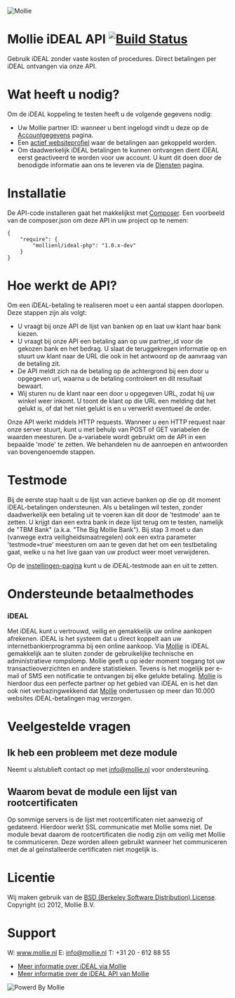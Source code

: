 ![Mollie](http://www.mollie.nl/files/Mollie-Logo-Style-Small.png)

# Mollie iDEAL API [![Build Status](https://travis-ci.org/mollienl/ideal-php.png)](https://travis-ci.org/mollienl/ideal-php) #

Gebruik iDEAL zonder vaste kosten of procedures. Direct betalingen per iDEAL ontvangen via onze API.

# Wat heeft u nodig? #
Om de iDEAL koppeling te testen heeft u de volgende gegevens nodig:

+ Uw Mollie partner ID: wanneer u bent ingelogd vindt u deze op de [Accountgegevens](https://www.mollie.nl/beheer/account/) pagina.
+ Een [actief websiteprofiel](https://www.mollie.nl/beheer/account/profielen/) waar de betalingen aan gekoppeld worden.
+ Om daadwerkelijk iDEAL betalingen te kunnen ontvangen dient iDEAL eerst geactiveerd te worden voor uw account. U kunt dit doen door de benodigde informatie aan ons te leveren via de [Diensten](https://www.mollie.nl/beheer/diensten) pagina.

# Installatie #

De API-code installeren gaat het makkelijkst met [Composer](http://getcomposer.org/doc/00-intro.md).
Een voorbeeld van de composer.json om deze API in uw project op te nemen:

    {
        "require": {
            "mollienl/ideal-php": "1.0.x-dev"
        }
    }


# Hoe werkt de API? #

Om een iDEAL-betaling te realiseren moet u een aantal stappen doorlopen. Deze stappen zijn als volgt:

+ U vraagt bij onze API de lijst van banken op en laat uw klant haar bank kiezen.
+ U vraagt bij onze API een betaling aan op uw partner_id voor de gekozen bank en het bedrag. U slaat de teruggekregen informatie op en stuurt uw klant naar de URL die ook in het antwoord op de aanvraag van de betaling zit.
+ De API meldt zich na de betaling op de achtergrond bij een door u opgegeven url, waarna u de betaling controleert en dit resultaat bewaart.
+ Wij sturen nu de klant naar een door u opgegeven URL, zodat hij uw winkel weer inkomt. U toont de klant op die URL een melding dat het gelukt is, of dat het niet gelukt is en u verwerkt eventueel de order.

Onze API werkt middels HTTP requests. Wanneer u een HTTP request naar onze server stuurt, kunt u met behulp van POST of GET variabelen de waarden meesturen. De a-variabele wordt gebruikt om de API in een bepaalde 'mode' te zetten. We behandelen nu de aanroepen en antwoorden van bovengenoemde stappen.

# Testmode #
Bij de eerste stap haalt u de lijst van actieve banken op die op dit moment iDEAL-betalingen ondersteunen. Als u betalingen wil testen, zonder daadwerkelijk een betaling uit te voeren kan dit door de 'testmode' aan te zetten. U krijgt dan een extra bank in deze lijst terug om te testen, namelijk de "TBM Bank" (a.k.a. "The Big Mollie Bank"). Bij stap 3 moet u dan (vanwege extra veiligheidsmaatregelen) ook een extra parameter 'testmode=true' meesturen om aan te geven dat het om een testbetaling gaat, welke u na het live gaan van uw product weer moet verwijderen.

Op de [instellingen-pagina](https://www.mollie.nl/beheer/betaaldiensten/instellingen/) kunt u de iDEAL-testmode aan en uit te zetten.

# Ondersteunde betaalmethodes #
### iDEAL ###
Met iDEAL kunt u vertrouwd, veilig en gemakkelijk uw online aankopen afrekenen. iDEAL is het systeem dat u direct koppelt aan uw internetbankierprogramma bij een online aankoop.
Via [Mollie](http://www.mollie.nl/) is iDEAL gemakkelijk aan te sluiten zonder de gebruikelijke technische en administratieve rompslomp. Mollie geeft u op ieder moment toegang tot uw transactieoverzichten en andere statistieken. Tevens is het mogelijk per e-mail of SMS een notificatie te ontvangen bij elke gelukte betaling. [Mollie](http://www.mollie.nl/) is hierdoor dus een perfecte partner op het gebied van iDEAL en is het dan ook niet verbazingwekkend dat [Mollie](http://www.mollie.nl/) ondertussen op meer dan 10.000 websites iDEAL-betalingen mag verzorgen.

# Veelgestelde vragen #

## Ik heb een probleem met deze module ##

Neemt u alstublieft contact op met info@mollie.nl voor ondersteuning.

## Waarom bevat de module een lijst van rootcertificaten ##

Op sommige servers is de lijst met rootcertificaten niet aanwezig of gedateerd. Hierdoor werkt SSL communicatie met
Mollie soms niet. De module bevat daarom de rootcertificaten die nodig zijn om veilig met Mollie te communiceren. Deze
worden alleen gebruikt wanneer het communiceren met de al geïnstalleerde certificaten niet mogelijk is.

# Licentie #
Wij maken gebruik van de [BSD (Berkeley Software Distribution) License](http://www.opensource.org/licenses/bsd-license.php).
Copyright (c) 2012, Mollie B.V.

# Support #
W: www.mollie.nl
E: info@mollie.nl
T: +31 20 - 612 88 55

+ [Meer informatie over iDEAL via Mollie](https://www.mollie.nl/betaaldiensten/ideal/)
+ [Meer informatie over de iDEAL API van Mollie](https://www.mollie.nl/support/documentatie/betaaldiensten/ideal/)

![Powerd By Mollie](http://www.mollie.nl/images/badge-betaling-medium.png)
